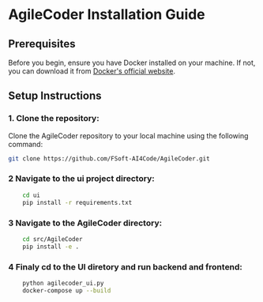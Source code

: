 # AgileCoder Installation Guide

## Prerequisites

Before you begin, ensure you have Docker installed on your machine. If not, you can download it from [Docker's official website](https://www.docker.com/products/docker-desktop).

## Setup Instructions

### 1. **Clone the repository:**
   Clone the AgileCoder repository to your local machine using the following command:
   ```bash
   git clone https://github.com/FSoft-AI4Code/AgileCoder.git
   ```
### 2 **Navigate to the ui project directory:**
```bash
    cd ui
    pip install -r requirements.txt
```
### 3 **Navigate to the AgileCoder directory:**     
```bash
    cd src/AgileCoder
    pip install -e .
```
### 4 **Finaly cd to the UI diretory and run backend and frontend:**
```bash
    python agilecoder_ui.py
    docker-compose up --build
```


